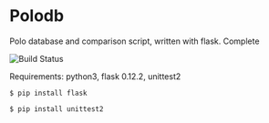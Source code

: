 # Polodb
Polo database and comparison script, written with flask. Complete


![Build Status](https://ci.appveyor.com/api/projects/status/32r7s2skrgm9ubva?svg=true)

Requirements: python3, flask 0.12.2, unittest2
    
    
    
`$ pip install flask`

`$ pip install unittest2`

